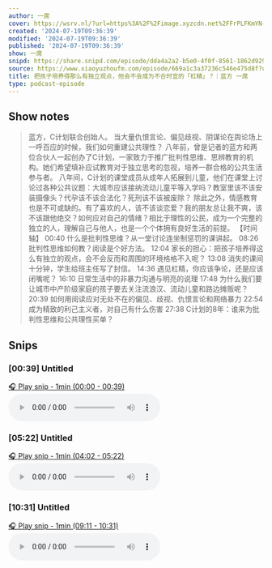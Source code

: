 ```yaml
---
author: 一席
cover: https://wsrv.nl/?url=https%3A%2F%2Fimage.xyzcdn.net%2FFrPLFKmYN-81FwGfhfqw-spbwlpQ.jpg&w=200&h=200
created: '2024-07-19T09:36:39'
modified: '2024-07-19T09:36:39'
published: '2024-07-19T09:36:39'
show: 一席
snipd: https://share.snipd.com/episode/dda4a2a2-b5e0-4f0f-8561-1862d929315c
source: https://www.xiaoyuzhoufm.com/episode/669a1c3a37236c546e475d8f?utm_source=rss
title: 把孩子培养得那么有独立观点，他会不会成为不合时宜的「杠精」？｜蓝方 一席
type: podcast-episode
---
```



## Show notes
> 蓝方，C计划联合创始人。 
> 当大量仇恨言论、偏见歧视、阴谋论在舆论场上一呼百应的时候，我们如何重建公共理性？
> 八年前，曾是记者的蓝方和两位合伙人一起创办了C计划，一家致力于推广批判性思维、思辨教育的机构。她们希望填补应试教育对于独立思考的忽视，培养一群合格的公共生活参与者。
> 八年间，C计划的课堂成员从成年人拓展到儿童，他们在课堂上讨论过各种公共议题：大城市应该接纳流动儿童平等入学吗？教室里该不该安装摄像头？代孕该不该合法化？死刑该不该被废除？
> 除此之外，情感教育也是不可或缺的。有了喜欢的人，该不该谈恋爱？我的朋友总让我不爽，该不该跟他绝交？如何应对自己的情绪？相比于理性的公民，成为一个完整的独立的人，理解自己与他人，也是一个个体拥有良好生活的前提。
> 【时间轴】
> 00:40 什么是批判性思维？从一堂讨论连坐制惩罚的课讲起。
> 08:26 批判性思维如何教？阅读是个好方法。
> 12:04 家长的担心：把孩子培养得这么有独立的观点，会不会反而和周围的环境格格不入呢？
> 13:08 消失的课间十分钟，学生给班主任写了封信。
> 14:36 遇见杠精，你应该争论，还是应该闭嘴呢？
> 16:10 日常生活中的非暴力沟通与明亮的说理
> 17:48 为什么我们要让城市中产阶级家庭的孩子要去关注流浪汉、流动儿童和路边摊贩呢？
> 20:39 如何用阅读应对无处不在的偏见、歧视、仇恨言论和网络暴力
> 22:54 成为精致的利己主义者，对自己有什么伤害
> 27:38 C计划的8年：谁来为批判性思维和公共理性买单？

## Snips
### [00:39] Untitled
[🎧 Play snip - 1min️ (00:00 - 00:39)](https://share.snipd.com/snip/d8b190b0-ad1c-488e-8c61-6b3f737b5265)
<audio controls> <source src="https://dts-api.xiaoyuzhoufm.com/track/5e285326418a84a04627343f/669a1c3a37236c546e475d8f/media.xyzcdn.net/li1A4yCOrIzIcQangRZRBA5dLCWe.m4a#t=00:00,00:39"> </audio>
### [05:22] Untitled
[🎧 Play snip - 1min️ (04:02 - 05:22)](https://share.snipd.com/snip/26215909-087d-44e2-99d9-d9faa9f4106e)
<audio controls> <source src="https://dts-api.xiaoyuzhoufm.com/track/5e285326418a84a04627343f/669a1c3a37236c546e475d8f/media.xyzcdn.net/li1A4yCOrIzIcQangRZRBA5dLCWe.m4a#t=04:02,05:22"> </audio>
### [10:31] Untitled
[🎧 Play snip - 1min️ (09:11 - 10:31)](https://share.snipd.com/snip/61f68937-c7bc-40ed-ab7e-1d6c6f6f0d0d)
<audio controls> <source src="https://dts-api.xiaoyuzhoufm.com/track/5e285326418a84a04627343f/669a1c3a37236c546e475d8f/media.xyzcdn.net/li1A4yCOrIzIcQangRZRBA5dLCWe.m4a#t=09:11,10:31"> </audio>
